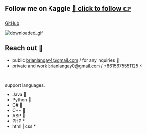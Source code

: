 ## Follow me on Kaggle [🔗 click to follow 👉 ](URL "https://www.kaggle.com/brianlangay")

<a href="[https://www.kaggle.com/brianlangay]" target="_blank">GitHub</a>


![downloaded_gif](https://github.com/brianlangay4/brianlangay4/assets/67788456/18f0f940-7a62-462b-b45f-87bdf258b6f7)

## Reach out 📱 
- public brianlangay4@gmail.com / for any inquiries 🙋 
- private and work brianlangay0@gmail.com / +8615675551125 ⚡️

#
support languages.
- Java 🌟
- Python 🌟 
- C# 🌟 
- C++ 🌟 
- ASP 🌟 
- PHP *
- html | css *

#

<!---
brianlangay4/brianlangay4 is a ✨ special ✨ repository because its `README.md` (this file) appears on your GitHub profile.
You can click the Preview link to take a look at your changes.
--->
